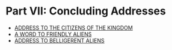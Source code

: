 # Part VII: Concluding Addresses

- [ADDRESS TO THE CITIZENS OF THE KINGDOM](01-address-to-the-citizens-of-the-kingdom.md)
- [A WORD TO FRIENDLY ALIENS](02-a-word-to-friendly-aliens.md)
- [ADDRESS TO BELLIGERENT ALIENS](03-address-to-belligerent-aliens.md)
